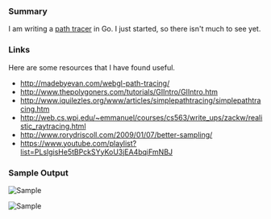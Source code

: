 ### Summary

I am writing a [path tracer](http://en.wikipedia.org/wiki/Path_tracing) in Go.
I just started, so there isn't much to see yet.

### Links

Here are some resources that I have found useful.

* http://madebyevan.com/webgl-path-tracing/
* http://www.thepolygoners.com/tutorials/GIIntro/GIIntro.htm
* http://www.iquilezles.org/www/articles/simplepathtracing/simplepathtracing.htm
* http://web.cs.wpi.edu/~emmanuel/courses/cs563/write_ups/zackw/realistic_raytracing.html
* http://www.rorydriscoll.com/2009/01/07/better-sampling/
* https://www.youtube.com/playlist?list=PLslgisHe5tBPckSYyKoU3jEA4bqiFmNBJ

### Sample Output

![Sample](http://i.imgur.com/qQuUKMA.png)

![Sample](http://i.imgur.com/1VilmGp.png)
